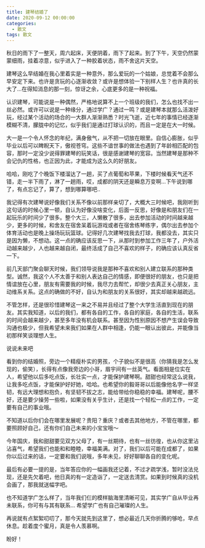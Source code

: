 ```yaml
---
title: 建琴结婚了
date: 2020-09-12 00:00:00
categories:
  - 散文
tags: 散文
---
```


秋日的雨下了一整天，周六起床，天便阴着，雨下了起来。到了下午，天空仍然蒙蒙细雨，挂着凉意，似乎进入了一种胶着状态，雨不舍这片天空。

建琴这么早结婚在我心里着实是一种意外，那么爱玩的一个姑娘，总觉着不会那么早安定下来。也许是贪玩的心逐渐收敛？或许是想体验一下别样人生？也许真的长大了…在得知消息的那一刻，惊讶之余，心底更多的是一种祝福。

认识建琴，可能说是一种偶然，严格地说算不上一个班级的我们，怎么也找不出一丝必然。或许可以说是一种缘分，通过学广？通过一鸣？或是建琴本就那么活泼好玩，经过某个活动的场合的一大群人渐渐熟悉？时光飞逝，近七年的事情已经逐渐模糊不清，朦胧中的记忆，似乎我们是通过打球认识的，而且一定是在大一时候。

<!-- more -->

大一是一个令人怀念的年纪，满身傲气，从不把一切放在眼里。自信心膨胀，似乎毕业以后可以睥睨天下，傲视苍穹。这些不谙世事的做法也遇到了年龄相匹配的包容，那时一定没少说得罪建琴的玩笑话，很是感谢建琴的宽容。当然建琴是那种不会记仇的性格，也正因为此，才能成为这么久的好朋友。

哈哈，刚吃了个晚饭下楼溜达了一趟，买了点葡萄和苹果，下楼时候看天气还不错，走一半下雨了，淋了一趟雨，哎，成都的阴天还是瞬息万变啊…下午说到哪了，有点忘记了，算了，想到哪算哪吧..

我记得有次建琴说好像我们关系不像以前那样亲切了，大概大三时候吧，我刚听到这句话的时候心里一顿，自认为好像没啥变化，后面一反思，好像是和朋友们在一起玩乐的时间少了很多。整个大三，人懒散了很多，出去参加活动的时间越来越少，更多的时候，和舍友在宿舍呆着玩游戏或者在宿舍练琴练字，偶尔出去参加个体育活动也是晚上操场玩玩篮球。记得好几次建琴找我去打球，我都没去，其实只是因为懒，不想动。这一点的确应该反思一下，从那时到参加工作三年了，户外活动越来越少，人也越来越自闭，最终活成了自己不喜欢的样子，的确应该认真反省一下。

前几天部门聚会聊天时候，我们领导说我是那种不喜欢和别人建立联系的那种类型。诚然，我这个人不太善于和别人表达自己的情感，即便很好的朋友，也只是把情谊放在心里，朋友有需要我的时候，我尽力去帮忙，却很少去真正关心朋友，主动维系关系。这点的确做的不好，自认为和朋友的关系很好，其实却越来越疏远。

不管怎样，还是很珍惜建琴这一来之不易并且经过了整个大学生活直到现在的朋友。其实我知道，以后的我们，都有各自的工作，各自的家庭，各自的生活，联系的时间会越来越少，甚至多年没有机会联系。甚至因为性别原因不想产生误会导致沟通也极少，但我希望未来我们如果在人群中相逢，仍能一眼认出彼此，并能像当初那样笑谈理想人生。

说说未来吧

看到你的结婚照，旁边一个精瘦朴实的男孩，个子貌似不是很高（你猜我是怎么发现的，偷笑），长得有点像我旁边的小哥，眉宇间有一丝英气。看面相是位实在人，希望他以后多吃点饭，长壮实一点，才能保护建琴啊。甜甜也经常这么说我，让我多吃点饭，才能保护好好她，哈哈。也希望你的毅哥哥以后能像他名字一样坚韧，有远大理想和抱负，有坚韧不拔之志，能给带给你稳稳的幸福。建琴呢，腰不好，还是要少操劳一些啦，如果没有关乎生计，还是找一个轻松一点的工作，一定要有自己的事业哦。

不知道以后你们会在哪里发展呢？贵阳？重庆？或者去其他地方，不管在哪里，都要照顾好自己，还有你们自己未来的小宝宝哦～

今年国庆，我和甜甜要见双方父母了，有一丝期待，也有一丝彷徨，也从你这里沾沾喜气，希望我们也能和和睦睦，幸福美满。对了，我们以后可能在成都了，如果你以后过来的话，一定要和我们说哦，多年未见，好好聊聊各自的变化呢。

最后有必要一提的是，当年答应你的一幅画我还记着，不过才疏学浅，暂时没法兑现，还是先欠着吧，他日真的有一定造诣了，一定送去清赏。如果到时候真的没机会画了，那我就送幅字吧。

也不知道学广怎么样了，当年我们仨的模样脑海里清晰可见，其实学广自从毕业再未联系，你可有与其有联系… 希望学广也有自己璀璨的人生。

再说就有点絮絮叨叨了，那今天就先到这里了，想必最近几天你折腾的够呛，早点休息。趁着度个蜜月，真是令人羡慕啊。

盼好！
